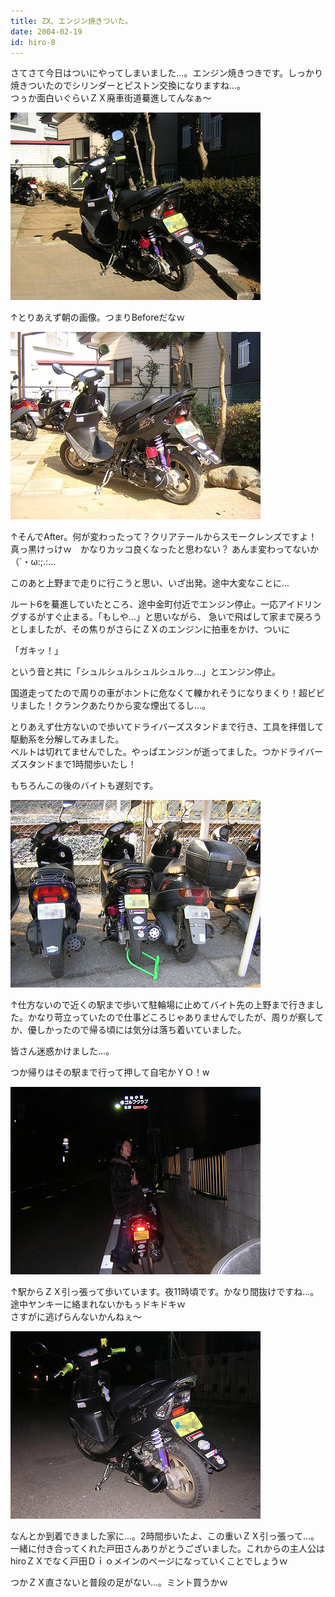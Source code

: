 ```yaml
---
title: ZX、エンジン焼きついた。
date: 2004-02-19
id: hiro-8
---
```



<p class="sentence spacing10">さてさて今日はついにやってしまいました...。エンジン焼きつきです。しっかり焼きついたのでシリンダーとピストン交換になりますね...。<br>
つぅか面白いぐらいＺＸ廃車街道驀進してんなぁ～</p>
<div class="center spacing"><img src="/photo/diary/2004.02.19_zx1.jpg" alt=""></div>
<p class="sentence spacing10">↑とりあえず朝の画像。つまりBeforeだなｗ</p>
<div class="center spacing"><img src="/photo/diary/2004.02.19_zx2.jpg" alt=""></div>
<p class="sentence">↑そんでAfter。何が変わったって？クリアテールからスモークレンズですよ！<br>
真っ黒けっけｗ　かなりカッコ良くなったと思わない？ あんま変わってないか（´・ω:;.:...</p>
<p class="sentence">このあと上野まで走りに行こうと思い、いざ出発。途中大変なことに...</p>

<p class="sentence">ルート6を驀進していたところ、途中金町付近でエンジン停止。一応アイドリングするがすぐ止まる。「もしや...」と思いながら、 急いで飛ばして家まで戻ろうとしましたが、その焦りがさらにＺＸのエンジンに拍車をかけ、ついに</p>
<p class="sentence huge">「ガキッ！」</p>
<p class="sentence">という音と共に「シュルシュルシュルシュルゥ...」とエンジン停止。</p>
<p class="sentence">国道走ってたので周りの車がホントに危なくて轢かれそうになりまくり！超ビビリました！クランクあたりから変な煙出てるし...。</p>
<p class="sentence">とりあえず仕方ないので歩いてドライバーズスタンドまで行き、工具を拝借して駆動系を分解してみました。<br>
ベルトは切れてませんでした。やっぱエンジンが逝ってました。つかドライバーズスタンドまで1時間歩いたし！</p>
<p class="sentence spacing10">もちろんこの後のバイトも遅刻です。</p>
<div class="center spacing"><img src="/photo/diary/2004.02.19_zx3.jpg" alt=""></div>
<p class="sentence">↑仕方ないので近くの駅まで歩いて駐輪場に止めてバイト先の上野まで行きました。かなり苛立っていたので仕事どころじゃありませんでしたが、周りが察してか、優しかったので帰る頃には気分は落ち着いていました。</p>
<p class="sentence">皆さん迷惑かけました...。</p>
<p class="sentence spacing10">つか帰りはその駅まで行って押して自宅かＹＯ！w</p>
<div class="center spacing"><img src="/photo/diary/2004.02.19_zx4.jpg" alt=""></div>
<p class="sentence spacing10">↑駅からＺＸ引っ張って歩いています。夜11時頃です。かなり間抜けですね...。途中ヤンキーに絡まれないかもぅドキドキｗ<br>さすがに逃げらんないかんねぇ～</p>
<div class="center spacing"><img src="/photo/diary/2004.02.19_zx5.jpg" alt=""></div>
<p class="sentence">なんとか到着できました家に...。2時間歩いたよ、この重いＺＸ引っ張って...。
一緒に付き合ってくれた戸田さんありがとうございました。これからの主人公はhiroＺＸでなく戸田Ｄｉｏメインのページになっていくことでしょうｗ</p>
<p class="sentence">つかＺＸ直さないと普段の足がない...。ミント買うかｗ </p>
